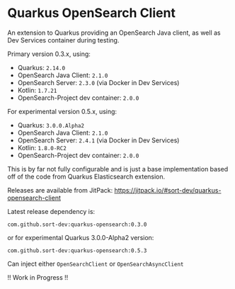 # Quarkus OpenSearch Client

An extension to Quarkus providing an OpenSearch Java client, as well as Dev Services container during testing.

Primary version 0.3.x, using:

* Quarkus: `2.14.0`
* OpenSearch Java Client: `2.1.0`
* OpenSearch Server: `2.3.0` (via Docker in Dev Services)
* Kotlin: `1.7.21`
* OpenSearch-Project dev container: `2.0.0`

For experimental version 0.5.x, using:

* Quarkus: `3.0.0.Alpha2`
* OpenSearch Java Client: `2.1.0`
* OpenSearch Server: `2.4.1`  (via Docker in Dev Services)
* Kotlin: `1.8.0-RC2`
* OpenSearch-Project dev container: `2.0.0`

This is by far not fully configurable and is just a base implementation based off of the code from Quarkus Elasticsearch
extension.

Releases are available from JitPack: https://jitpack.io/#sort-dev/quarkus-opensearch-client

Latest release dependency is:

```text
com.github.sort-dev:quarkus-opensearch:0.3.0
```

or for experimental Quarkus 3.0.0-Alpha2 version:

```text
com.github.sort-dev:quarkus-opensearch:0.5.3
```

Can inject either `OpenSearchClient` or `OpenSearchAsyncClient`

!! Work in Progress !!